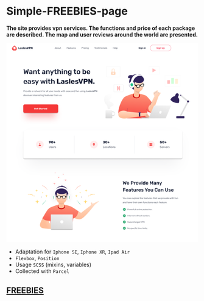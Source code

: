# Simple-FREEBIES-page

 **The site provides vpn services. 
 The functions and price of each package are described. 
 The map and user reviews around the world are presented.**

<img src='preview.png'>


- Adaptation for `Iphone SE`, `Iphone XR`, `Ipad Air`
- `Flexbox`, `Position`
- Usage `SCSS` (mixins, variables)
- Collected with `Parcel`

## [FREEBIES]()
